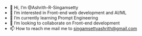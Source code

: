 - 👋 Hi, I’m @Ashrith-R-Singamsetty
- 👀 I’m interested in Front-end web development and AI/ML
- 🌱 I’m currently learning Prompt Engineering
- 💞️ I’m looking to collaborate on Front-end development
- 📫 How to reach me mail me to singamsettyashrith@gmail.com

<!---
Ashrith-R-Singamsetty/Ashrith-R-Singamsetty is a ✨ special ✨ repository because its `README.md` (this file) appears on your GitHub profile.
You can click the Preview link to take a look at your changes.
--->
